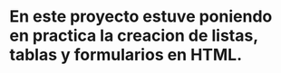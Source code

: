 # En este proyecto estuve poniendo en practica la creacion de listas, tablas y formularios en HTML.
